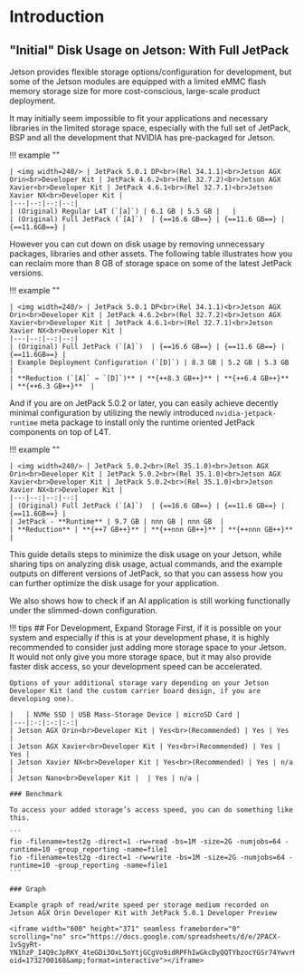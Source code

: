 # Introduction

## "Initial" Disk Usage on Jetson: With Full JetPack

Jetson provides flexible storage options/configuration for development, but some of the Jetson modules are equipped with a limited eMMC flash memory storage size for more cost-conscious, large-scale product deployment.

It may initially seem impossible to fit your applications and necessary libraries in the limited storage space, especially with the full set of JetPack, BSP and all the development that NVIDIA has pre-packaged for Jetson.

!!! example ""

    | <img width=240/> | JetPack 5.0.1 DP<br>(Rel 34.1.1)<br>Jetson AGX Orin<br>Developer Kit | JetPack 4.6.2<br>(Rel 32.7.2)<br>Jetson AGX Xavier<br>Developer Kit | JetPack 4.6.1<br>(Rel 32.7.1)<br>Jetson Xavier NX<br>Developer Kit |
    |---|--:|--:|--:|
    | (Original) Regular L4T (`[a]`) | 6.1 GB | 5.5 GB |   |
    | (Original) Full JetPack (`[A]`)  | {==16.6 GB==} | {==11.6 GB==} | {==11.6GB==} |


However you can cut down on disk usage by removing unnecessary packages, libraries and other assets. The following table illustrates how you can reclaim more than 8 GB of storage space on some of the latest JetPack versions.

!!! example ""

    | <img width=240/> | JetPack 5.0.1 DP<br>(Rel 34.1.1)<br>Jetson AGX Orin<br>Developer Kit | JetPack 4.6.2<br>(Rel 32.7.2)<br>Jetson AGX Xavier<br>Developer Kit | JetPack 4.6.1<br>(Rel 32.7.1)<br>Jetson Xavier NX<br>Developer Kit |
    |---|--:|--:|--:|
    | (Original) Full JetPack (`[A]`)  | {==16.6 GB==} | {==11.6 GB==} | {==11.6GB==} |
    | Example Deployment Configuration (`[D]`) | 8.3 GB | 5.2 GB | 5.3 GB  |
    | **Reduction (`[A]` → `[D]`)** | **{++8.3 GB++}** | **{++6.4 GB++}** | **{++6.3 GB++}**  |

And if you are on JetPack 5.0.2 or later, you can easily achieve decently minimal configuration by utilizing the newly introduced `nvidia-jetpack-runtime` meta package to install only the runtime oriented JetPack components on top of L4T.

!!! example ""

    | <img width=240/> | JetPack 5.0.2<br>(Rel 35.1.0)<br>Jetson AGX Orin<br>Developer Kit | JetPack 5.0.2<br>(Rel 35.1.0)<br>Jetson AGX Xavier<br>Developer Kit | JetPack 5.0.2<br>(Rel 35.1.0)<br>Jetson Xavier NX<br>Developer Kit |
    |---|--:|--:|--:|
    | (Original) Full JetPack (`[A]`)  | {==16.6 GB==} | {==11.6 GB==} | {==11.6GB==} |
    | JetPack - **Runtime** | 9.7 GB | nnn GB | nnn GB  |
    | **Reduction** | **{++7 GB++}** | **{++nnn GB++}** | **{++nnn GB++}**  |

This guide details steps to minimize the disk usage on your Jetson, while sharing tips on analyzing disk usage, actual commands, and the example outputs on different versions of JetPack, so that you can assess how you can further optimize the disk usage for your application.

We also shows how to check if an AI application is still working functionally under the slimmed-down configuration.



!!! tips 
    ## For Development, Expand Storage
    First, if it is possible on your system and especially if this is at your development phase, it is highly recommended to consider just adding more storage space to your Jetson.
    <br>It would not only give you more storage space, but it may also provide faster disk access, so your development speed can be accelerated.

    Options of your additional storage vary depending on your Jetson Developer Kit (and the custom carrier board design, if you are developing one).

    |   | NVMe SSD | USB Mass-Storage Device | microSD Card |
    |---|:-:|:-:|:-:|
    | Jetson AGX Orin<br>Developer Kit | Yes<br>(Recommended) | Yes | Yes |
    | Jetson AGX Xavier<br>Developer Kit | Yes<br>(Recommended) | Yes | Yes |
    | Jetson Xavier NX<br>Developer Kit | Yes<br>(Recommended) | Yes | n/a |
    | Jetson Nano<br>Developer Kit |  | Yes | n/a |

    ### Benchmark

    To access your added storage’s access speed, you can do something like this.

    ```
    fio -filename=test2g -direct=1 -rw=read -bs=1M -size=2G -numjobs=64 -runtime=10 -group_reporting -name=file1
    fio -filename=test2g -direct=1 -rw=write -bs=1M -size=2G -numjobs=64 -runtime=10 -group_reporting -name=file1
    ```

    ### Graph 
    
    Example graph of read/write speed per storage medium recorded on Jetson AGX Orin Developer Kit with JetPack 5.0.1 Developer Preview

    <iframe width="600" height="371" seamless frameborder="0" scrolling="no" src="https://docs.google.com/spreadsheets/d/e/2PACX-1vSgyRt-YN1hzP_I4Q9cJpRKY_4teGDi3OxL5oYtjGCgVo9idRPFhIwGkcDyQQTYbzocYGSr74YwvrKt/pubchart?oid=1732700168&amp;format=interactive"></iframe>
